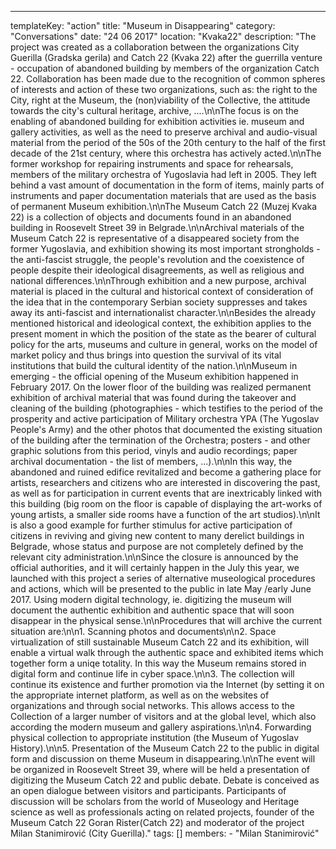 ---
  templateKey: "action"
  title: "Museum in Disappearing"
  category: "Conversations"
  date: "24 06 2017"
  location: "Kvaka22"
  description: "The project was created as a collaboration between the organizations City Guerilla (Gradska gerila) and Catch 22 (Kvaka 22) after the guerrilla venture - occupation of abandoned building by members of the organization Catch 22. Collaboration has been made due to the recognition of common spheres of interests and action of these two organizations, such as: the right to the City, right at the Museum, the (non)viability of the Collective, the attitude towards the city's cultural heritage, archive, ....\n\nThe focus is on the enabling of abandoned building for exhibition activities ie. museum and gallery activities, as well as the need to preserve archival and audio-visual material from the period of the 50s of the 20th century to the half of the first decade of the 21st century, where this orchestra has actively acted.\n\nThe former workshop for repairing instruments and space for rehearsals, members of the military orchestra of Yugoslavia had left in 2005. They left behind a vast amount of documentation in the form of items, mainly parts of instruments and paper documentation materials that are used as the basis of permanent Museum exhibition.\n\nThe Museum Catch 22 (Muzej Kvaka 22) is a collection of objects and documents found in an abandoned building in Roosevelt Street 39 in Belgrade.\n\nArchival materials of the Museum Catch 22 is representative of a disappeared society from the former Yugoslavia, and exhibition showing its most important strongholds - the anti-fascist struggle, the people's revolution and the coexistence of people despite their ideological disagreements, as well as religious and national differences.\n\nThrough exhibition and a new purpose, archival material is placed in the cultural and historical context of consideration of the idea that in the contemporary Serbian society suppresses and takes away its anti-fascist and internationalist character.\n\nBesides the already mentioned historical and ideological context, the exhibition applies to the present moment in which the position of the state as the bearer of cultural policy for the arts, museums and culture in general, works on the model of market policy and thus brings into question the survival of its vital institutions that build the cultural identity of the nation.\n\nMuseum in emerging - the official opening of the Museum exhibition happened in February 2017. On the lower floor of the building was realized permanent exhibition of archival material that was found during the takeover and cleaning of the building (photographies - which testifies to the period of the prosperity and active participation of Military orchestra YPA (The Yugoslav People's Army) and the other photos that documented the existing situation of the building after the termination of the Orchestra; posters - and other graphic solutions from this period, vinyls and audio recordings; paper archival documentation - the list of members, ...).\n\nIn this way, the abandoned and ruined edifice revitalized and become a gathering place for artists, researchers and citizens who are interested in discovering the past, as well as for participation in current events that are inextricably linked with this building (big room on the floor is capable of displaying the art-works of young artists, a smaller side rooms have a function of the art studios).\n\nIt is also a good example for further stimulus for active participation of citizens in reviving and giving new content to many derelict buildings in Belgrade, whose status and purpose are not completely defined by the relevant city administration.\n\nSince the closure is announced by the official authorities, and it will certainly happen in the July this year, we launched with this project a series of alternative museological procedures and actions, which will be presented to the public in late May /early June 2017. Using modern digital technology, ie. digitizing the museum will document the authentic exhibition and authentic space that will soon disappear in the physical sense.\n\nProcedures that will archive the current situation are:\n\n1. Scanning photos and documents\n\n2. Space virtualization of still sustainable Museum Catch 22 and its exhibition, will enable a virtual walk through the authentic space and exhibited items which together form a uniqe totality. In this way the Museum remains stored in digital form and continue life in cyber space.\n\n3. The collection will continue its existence and further promotion via the Internet (by setting it on the appropriate internet platform, as well as on the websites of organizations and through social networks. This allows access to the Collection of a larger number of visitors and at the global level, which also according the modern museum and gallery aspirations.\n\n4. Forwarding physical collection to appropriate institution (the Museum of Yugoslav History).\n\n5. Presentation of the Museum Catch 22 to the public in digital form and discussion on theme Museum in disappearing.\n\nThe event will be organized in Roosevelt Street 39, where will be held a presentation of digitizing the Museum Catch 22 and public debate. Debate is conceived as an open dialogue between visitors and participants. Participants of discussion will be scholars from the world of Museology and Heritage science as well as professionals acting on related projects, founder of the Museum Catch 22 Goran Rister(Catch 22) and moderator of the project Milan Stanimirović (City Guerilla)."
  tags: []
  members: 
    - "Milan Stanimirović"
